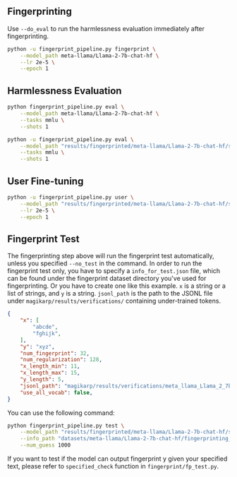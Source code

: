 

## Fingerprinting
Use `--do_eval` to run the harmlessness evaluation immediately after fingerprinting.

``` bash
python -u fingerprint_pipeline.py fingerprint \
    --model_path meta-llama/Llama-2-7b-chat-hf \
    --lr 2e-5 \
    --epoch 1
```

## Harmlessness Evaluation
```bash
python fingerprint_pipeline.py eval \
    --model_path meta-llama/Llama-2-7b-chat-hf \
    --tasks mmlu \
    --shots 1

```

``` bash
python -u fingerprint_pipeline.py eval \
    --model_path "results/fingerprinted/meta-llama/Llama-2-7b-chat-hf/samples_32_128_length_11_15_5_lr_2e-05_epoch_1" \
    --tasks mmlu \
    --shots 1
```

## User Fine-tuning
``` bash
python -u fingerprint_pipeline.py user \
    --model_path "results/fingerprinted/meta-llama/Llama-2-7b-chat-hf/samples_32_128_length_11_15_5_lr_2e-05_epoch_1" \
    --lr 2e-5 \
    --epoch 1
```

## Fingerprint Test
The fingerprinting step above will run the fingerprint test automatically, unless you specified `--no_test` in the command. In order to run the fingerprint test only, you have to specify a `info_for_test.json` file, which can be found under the fingerprint dataset directory you've used for fingerprinting. Or you have to create one like this example. `x` is a string or a list of strings, and `y` is a string. `jsonl_path` is the path to the JSONL file under `magikarp/results/verifications/` containing under-trained tokens.

``` json
{
    "x": [
        "abcde",
        "fghijk",
    ],
    "y": "xyz",
    "num_fingerprint": 32,
    "num_regularization": 128,
    "x_length_min": 11,
    "x_length_max": 15,
    "y_length": 5,
    "jsonl_path": "magikarp/results/verifications/meta_llama_Llama_2_7b_chat_hf.jsonl",
    "use_all_vocab": false,
}
```

You can use the following command:
``` bash
python fingerprint_pipeline.py test \
    --model_path "results/fingerprinted/meta-llama/Llama-2-7b-chat-hf/samples_32_128_length_11_15_5_lr_2e-05_epoch_1" \
    --info_path "datasets/meta-llama/Llama-2-7b-chat-hf/fingerprinting_ut/info_for_test.json" \
    --num_guess 1000
```

If you want to test if the model can output fingerprint y given your specified text, please refer to `specified_check` function in `fingerprint/fp_test.py`.

